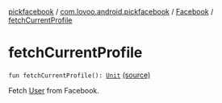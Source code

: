 [pickfacebook](../../index.md) / [com.lovoo.android.pickfacebook](../index.md) / [Facebook](index.md) / [fetchCurrentProfile](./fetch-current-profile.md)

# fetchCurrentProfile

`fun fetchCurrentProfile(): `[`Unit`](https://kotlinlang.org/api/latest/jvm/stdlib/kotlin/-unit/index.html) [(source)](https://github.com/lovoo/android-pickpic/blob/master/pickfacebook/src/main/kotlin/com/lovoo/android/pickfacebook/Facebook.kt#L78)

Fetch [User](-user/index.md) from Facebook.


